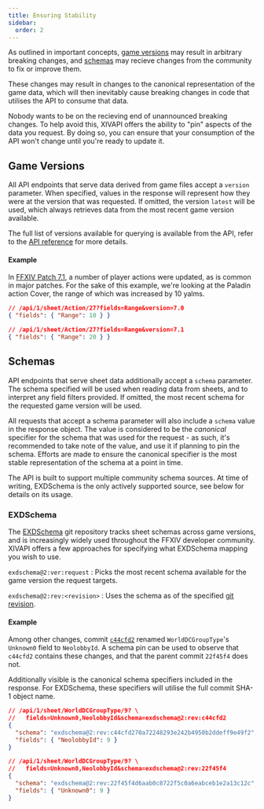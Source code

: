 ```yaml
---
title: Ensuring Stability
sidebar:
  order: 2
---
```


As outlined in important concepts, [game versions][versions] may result in
arbitrary breaking changes, and [schemas] may recieve changes from the community
to fix or improve them.

These changes may result in changes to the canonical representation of the game
data, which will then inevitably cause breaking changes in code that utilises
the API to consume that data.

Nobody wants to be on the recieving end of unannounced breaking changes. To help
avoid this, XIVAPI offers the ability to "pin" aspects of the data you request.
By doing so, you can ensure that your consumption of the API won't change until
you're ready to update it.

[versions]: /docs/guides/concepts/#versions
[schemas]: /docs/guides/concepts/#schemas

## Game Versions

All API endpoints that serve data derived from game files accept a `version`
parameter. When specified, values in the response will represent how they were
at the version that was requested. If omitted, the version `latest` will be
used, which always retrieves data from the most recent game version available.

The full list of versions available for querying is available from the API,
refer to the [API reference][version-reference] for more details.

[version-reference]: /api/1/docs#tag/versions/GET/version

#### Example

In [FFXIV Patch 7.1][7-1-battle-system], a number of player actions were
updated, as is common in major patches. For the sake of this example, we're
looking at the Paladin action Cover, the range of which was increased by 10
yalms.

```json /version=7.[01]/ /"Range": ([12]0)/
// /api/1/sheet/Action/27?fields=Range&version=7.0
{ "fields": { "Range": 10 } }

// /api/1/sheet/Action/27?fields=Range&version=7.1
{ "fields": { "Range": 20 } }
```

[7-1-battle-system]: https://na.finalfantasyxiv.com/lodestone/topics/detail/9b42b2425f3a680caea3281ccd65c99677cb00e2/#random-507446d7e879c2a5e054cacddefcd58f77df3e3d

## Schemas

API endpoints that serve sheet data additionally accept a `schema` parameter.
The schema specified will be used when reading data from sheets, and to
interpret any field filters provided. If omitted, the most recent schema for the
requested game version will be used.

All requests that accept a schema parameter will also include a `schema` value
in the response object. The value is considered to be the _canonical_ specifier
for the schema that was used for the request - as such, it's recommended to take
note of the value, and use it if planning to pin the schema. Efforts are made to
ensure the canonical specifier is the most stable representation of the schema
at a point in time.

The API is built to support multiple community schema sources. At time of
writing, EXDSchema is the only actively supported source, see below for details
on its usage.

### EXDSchema

The [EXDSchema][exdschema] git repository tracks sheet schemas across game
versions, and is increasingly widely used throughout the FFXIV developer
community. XIVAPI offers a few approaches for specifying what EXDSchema mapping
you wish to use.

`exdschema@2:ver:request`
: Picks the most recent schema available for the game version the request targets.

`exdschema@2:rev:<revision>`
: Uses the schema as of the specified [git revision](https://git-scm.com/docs/revisions).

[exdschema]: https://github.com/xivdev/EXDSchema

#### Example

Among other changes, commit [`c44cfd2`][c44cfd2] renamed `WorldDCGroupType`'s
`Unknown0` field to `NeolobbyId`. A schema pin can be used to observe that
`c44cfd2` contains these changes, and that the parent commit `22f45f4` does not.

Additionally visible is the canonical schema specifiers included in the
response. For EXDSchema, these specifiers will utilise the full commit SHA-1
object name.

```json frame="none" /=(exdschema@2:rev:\w+)/ "\"NeolobbyId\"" "\"Unknown0\""
// /api/1/sheet/WorldDCGroupType/9? \
//   fields=Unknown0,NeolobbyId&schema=exdschema@2:rev:c44cfd2
{
  "schema": "exdschema@2:rev:c44cfd270a72248293e242b4950b2ddeff9e49f2",
  "fields": { "NeolobbyId": 9 }
}

// /api/1/sheet/WorldDCGroupType/9? \
//   fields=Unknown0,NeolobbyId&schema=exdschema@2:rev:22f45f4
{
  "schema": "exdschema@2:rev:22f45f4d6aab0c8722f5c0a6eabceb1e2a13c12c",
  "fields": { "Unknown0": 9 }
}
```

[c44cfd2]: https://github.com/xivdev/EXDSchema/commit/c44cfd270a72248293e242b4950b2ddeff9e49f2#diff-8d8a405e3d212bddee99cb53ef265fd0498a88df2027f3aa6fa41b1b7353bd7c
